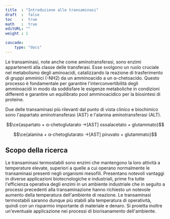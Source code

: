 ```yaml
---
title  : "Introduzione alle transaminasi"  
draft  :  false
toc    :  true
math   :  true
editURL: ""
weight : 1

cascade:
    type: "docs"
---
```



Le transaminasi, note anche come aminotransferasi, sono enzimi appartenenti alla classe delle transferasi. Esse svolgono un ruolo cruciale nel metabolismo degli aminoacidi, catalizzando la reazione di trasferimento di gruppi amminici (-NH2) da un amminoacido a un α-chetoacido. Questo processo è fondamentale per garantire l'interconvertibilità degli amminoacidi in modo da soddisfare le esigenze metaboliche in condizioni differenti e garantire un equilibrato pool amminoacidico per la biosintesi di proteine.

Due delle transaminasi più rilevanti dal punto di vista clinico e biochimico sono l'aspartato aminotransferasi (AST) e l'alanina aminotransferasi (ALT).

$$\ce{aspartato + α-chetoglutarato ->[AST] ossalacetato + glutammato}$$

$$\ce{alanina + α-chetoglutarato ->[AST] piruvato + glutammato}$$

## Scopo della ricerca

Le transaminasi termostabili sono enzimi che mantengono la loro attività a temperature elevate, superiori a quelle a cui operano normalmente le transaminasi presenti negli organismi mesofili. Presentano notevoli vantaggi in diverse applicazioni biotecnologiche e industriali, prime fra tutte l'efficienza operativa degli enzimi in un ambiente industriale che in seguito a processi precedenti alla transaminazione hanno richiesto un notevole aumento della temperatura dell'ambiente di reazione. Le transaminasi termostabili saranno dunque più stabili alla temperatura di operatività, quindi con un risparmio importante di materiale e denaro. Si proietta inoltre un'eventuale applicazione nei processi di biorisanamento dell'ambiente.

